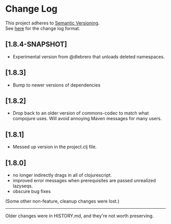 # Change Log
This project adheres to [Semantic Versioning](http://semver.org/).       
See [here](http://keepachangelog.com/) for the change log format.

## [1.8.4-SNAPSHOT]

- Experimental version from @dlebrero that unloads deleted namespaces. 

## [1.8.3] 
- Bump to newer versions of dependencies

## [1.8.2]
- Drop back to an older version of commons-codec to match what compojure uses.
  Will avoid annoying Maven messages for many users.

## [1.8.1]
- Messed up version in the project.clj file.

## [1.8.0]
- no longer indirectly drags in all of clojurescript.
- improved error messages when prerequisites are passed unrealized lazyseqs.
- obscure bug fixes

(Some other non-feature, cleanup changes were lost.)



---------------------

Older changes were in HISTORY.md, and they're not worth preserving.
